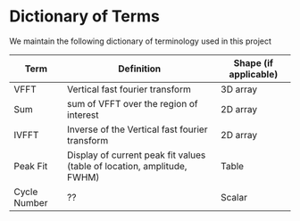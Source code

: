 # Dictionary of Terms
We maintain the following dictionary of terminology used in this project

| Term | Definition | Shape (if applicable) |
| -------------- | -------------- | -------------- |
| VFFT | Vertical fast fourier transform | 3D array |
| Sum | sum of VFFT over the region of interest  | 2D array |
| IVFFT| Inverse of the Vertical fast fourier transform  | 2D array |
| Peak Fit | Display of current peak fit values (table of location, amplitude, FWHM) | Table |
| Cycle Number | ??| Scalar |

